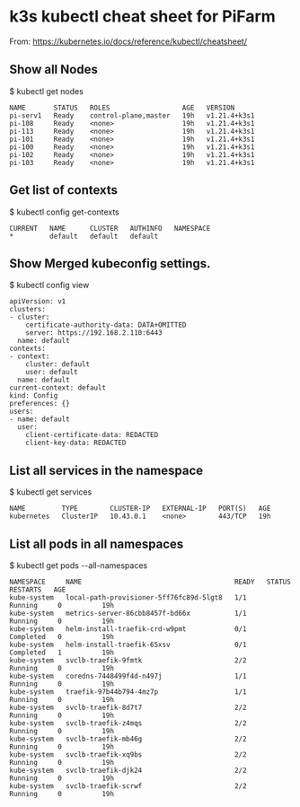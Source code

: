 #  k3s kubectl cheat sheet for PiFarm

From:  https://kubernetes.io/docs/reference/kubectl/cheatsheet/


##  Show all Nodes

$ kubectl get nodes
```
NAME       STATUS   ROLES                  AGE   VERSION
pi-serv1   Ready    control-plane,master   19h   v1.21.4+k3s1
pi-108     Ready    <none>                 19h   v1.21.4+k3s1
pi-113     Ready    <none>                 19h   v1.21.4+k3s1
pi-101     Ready    <none>                 19h   v1.21.4+k3s1
pi-100     Ready    <none>                 19h   v1.21.4+k3s1
pi-102     Ready    <none>                 19h   v1.21.4+k3s1
pi-103     Ready    <none>                 19h   v1.21.4+k3s1
```
## Get list of contexts

$ kubectl config get-contexts
```
CURRENT   NAME      CLUSTER   AUTHINFO   NAMESPACE
*         default   default   default    
```


## Show Merged kubeconfig settings.

$ kubectl config view 
```
apiVersion: v1
clusters:
- cluster:
    certificate-authority-data: DATA+OMITTED
    server: https://192.168.2.110:6443
  name: default
contexts:
- context:
    cluster: default
    user: default
  name: default
current-context: default
kind: Config
preferences: {}
users:
- name: default
  user:
    client-certificate-data: REDACTED
    client-key-data: REDACTED
```

## List all services in the namespace
$ kubectl get services
```
NAME         TYPE        CLUSTER-IP   EXTERNAL-IP   PORT(S)   AGE
kubernetes   ClusterIP   10.43.0.1    <none>        443/TCP   19h
```

## List all pods in all namespaces
$ kubectl get pods --all-namespaces
```
NAMESPACE     NAME                                      READY   STATUS      RESTARTS   AGE
kube-system   local-path-provisioner-5ff76fc89d-5lgt8   1/1     Running     0          19h
kube-system   metrics-server-86cbb8457f-bd66x           1/1     Running     0          19h
kube-system   helm-install-traefik-crd-w9pmt            0/1     Completed   0          19h
kube-system   helm-install-traefik-65xsv                0/1     Completed   1          19h
kube-system   svclb-traefik-9fmtk                       2/2     Running     0          19h
kube-system   coredns-7448499f4d-n497j                  1/1     Running     0          19h
kube-system   traefik-97b44b794-4mz7p                   1/1     Running     0          19h
kube-system   svclb-traefik-8d7t7                       2/2     Running     0          19h
kube-system   svclb-traefik-z4mqs                       2/2     Running     0          19h
kube-system   svclb-traefik-mb46g                       2/2     Running     0          19h
kube-system   svclb-traefik-xq9bs                       2/2     Running     0          19h
kube-system   svclb-traefik-djk24                       2/2     Running     0          19h
kube-system   svclb-traefik-scrwf                       2/2     Running     0          19h
```


                   

